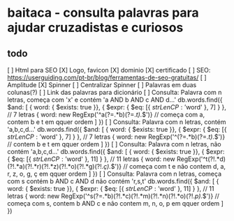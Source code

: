 # baitaca - consulta palavras para ajudar cruzadistas e curiosos

## todo
[ ] Html para SEO
[X] Logo, favicon
[X] dominio
[X] certificado
[ ] SEO: https://userguiding.com/pt-br/blog/ferramentas-de-seo-gratuitas/
[ ] Amplitude
[X] Spinner
[ ] Centralizar Spinner
[ ] Palavras em duas colunas(?)
[ ] Link das palavras para dicionário
[ ] Consulta: Palavra com n letras, começa com 'x' e contém 'a AND b AND c AND d...'
    db.words.find({ 
        $and: [ 
            { word: { $exists: true }}, 
            { $expr: { $eq: [{ $strLenCP: '$word' }, 7] } }, // 7 letras
            { word: new RegExp('^a(?=.*b)(?=.*t).*$')} // começa com a, contem b e t em qquer ordem
            ] 
        })
[ ] Consulta: Palavra com n letras, contém 'a,b,c,d...'
    db.words.find({ 
        $and: [ 
            { word: { $exists: true }}, 
            { $expr: { $eq: [{ $strLenCP: '$word' }, 7] } }, // 7 letras
            { word: new RegExp('^(?=.*b)(?=.*t).*$')} // contem b e t em qquer ordem
            ] 
        })
[ ] Consulta: Palavra com n letras, não contém 'a,b,c,d...'
    db.words.find({ 
        $and: [ 
            { word: { $exists: true }}, 
            { $expr: { $eq: [{ $strLenCP: '$word' }, 11] } }, // 11 letras
            { word: new RegExp('^t(?!.*d)(?!.*a)(?!.*r)(?!.*z)(?!.*o)(?!.*g)(?!.*ç).*$')} // começa com t e não contem d, a, r, z, o, g, ç em qquer ordem
            ] 
        })
[ ] Consulta: Palavra com n letras, começa com s contém b AND c AND d não contém 'r,s,t'
    db.words.find({ 
        $and: [ 
            { word: { $exists: true }}, 
            { $expr: { $eq: [{ $strLenCP: '$word' }, 11] } }, // 11 letras
            { word: new RegExp('^s(?=.*b)(?!.*c)(?!.*m)(?!.*n)(?!.*o)(?!.*p).*$')} // começa com s, contem b AND c e não contem m, n, o, p em qquer ordem
            ] 
        })
